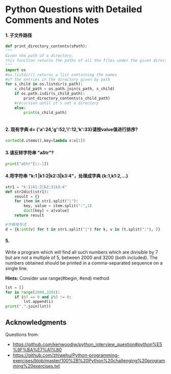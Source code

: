 # Python Questions with Detailed Comments and Notes

#### 1. 子文件路径
```python
def print_directory_contents(sPath):
"""
Given the path of a directory, 
this function returns the paths of all the files under the given directory
"""
import os
#os.listdir() returns a list containing the names 
#of the entries in the directory given by path
for s_child in os.listdir(s_path):
    s_child_path = os.path.join(s_path, s_child)
    if os.path.isdir(s_child_path):
        print_directory_contents(s_child_path)  
    #recursion until it's not a directory
    else:
        print(s_child_path)
  
```

#### 2. 现有字典 d= {'a':24,'g':52,'i':12,'k':33}请按value值进行排序?
```python
sorted(d.items(),key=lambda x:x[1])
```
#### 3.请反转字符串 "aStr"?
```python
print("aStr"[::-1])
```

#### 4.将字符串 "k:1 |k1:2|k2:3|k3:4"，处理成字典 {k:1,k1:2,...}
```python
str1 = "k:1|k1:2|k2:3|k3:4"
def str2dict(str1):
    result = {}
    for item in str1.split("|"):
        key, value = item.split(":",1)
        dict[key] = a[value]
    return result

#字典推导式
d = {k:int(v) for t in str1.split("|") for k, v in (t.split(":"), )}
```

#### 5. 
Write a program which will find all such numbers which are divisible by 7 but are not a multiple of 5,
between 2000 and 3200 (both included).
The numbers obtained should be printed in a comma-separated sequence on a single line.

**Hints:** 
Consider use range(#begin, #end) method
```python
lst = []
for in range(2000,3201):
    if i%7 == 0 and i%5 != 0:
        lst.append(i)
print(",".join(lst))
```



## Acknowledgments

Questions from:
* https://github.com/kenwoodjw/python_interview_question#python%E5%9F%BA%E7%A1%80
* https://github.com/zhiwehu/Python-programming-exercises/blob/master/100%2B%20Python%20challenging%20programming%20exercises.txt
